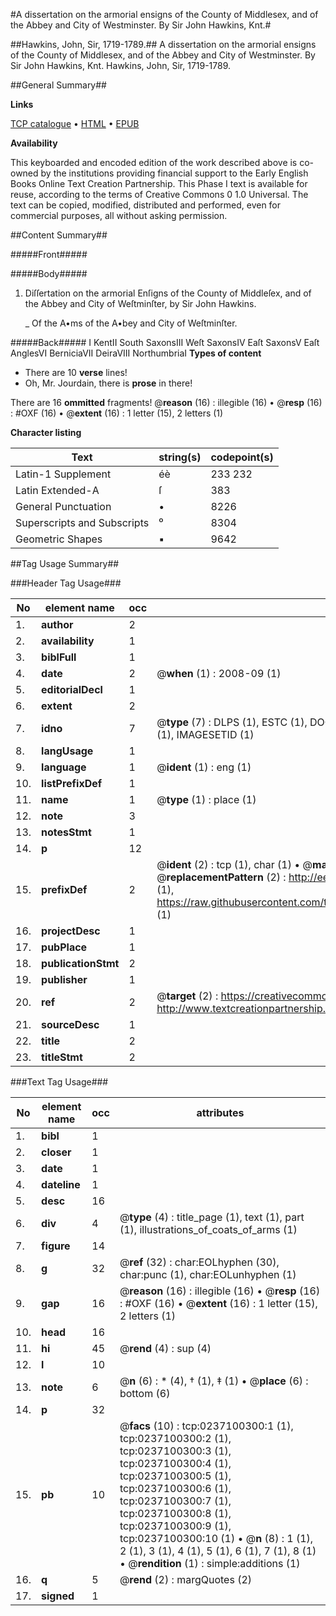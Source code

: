 #A dissertation on the armorial ensigns of the County of Middlesex, and of the Abbey and City of Westminster. By Sir John Hawkins, Knt.#

##Hawkins, John, Sir, 1719-1789.##
A dissertation on the armorial ensigns of the County of Middlesex, and of the Abbey and City of Westminster. By Sir John Hawkins, Knt.
Hawkins, John, Sir, 1719-1789.

##General Summary##

**Links**

[TCP catalogue](http://www.ota.ox.ac.uk/tcp/)  • 
[HTML](http://tei.it.ox.ac.uk/tcp/Texts-HTML/free/004/004803002.html)  • 
[EPUB](http://tei.it.ox.ac.uk/tcp/Texts-EPUB/free/004/004803002.epub)

**Availability**

This keyboarded and encoded edition of the
	       work described above is co-owned by the institutions
	       providing financial support to the Early English Books
	       Online Text Creation Partnership. This Phase I text is
	       available for reuse, according to the terms of Creative
	       Commons 0 1.0 Universal. The text can be copied,
	       modified, distributed and performed, even for
	       commercial purposes, all without asking permission.


##Content Summary##

#####Front#####

#####Body#####

1. Diſſertation on the armorial Enſigns of the County of Middleſex, and of the Abbey and City of Weſtminſter, by Sir John Hawkins.

    _ Of the A•ms of the A•bey and City of Weſtminſter.

#####Back#####
I KentII South SaxonsIII Weſt SaxonsIV Eaſt SaxonsV Eaſt AnglesVI BerniciaVII DeiraVIII NorthumbriaI
**Types of content**

  * There are 10 **verse** lines!
  * Oh, Mr. Jourdain, there is **prose** in there!

There are 16 **ommitted** fragments! 
 @__reason__ (16) : illegible (16)  •  @__resp__ (16) : #OXF (16)  •  @__extent__ (16) : 1 letter (15), 2 letters (1)

**Character listing**


|Text|string(s)|codepoint(s)|
|---|---|---|
|Latin-1 Supplement|éè|233 232|
|Latin Extended-A|ſ|383|
|General Punctuation|•|8226|
|Superscripts             and Subscripts|⁰|8304|
|Geometric Shapes|▪|9642|

##Tag Usage Summary##

###Header Tag Usage###

|No|element name|occ|attributes|
|---|---|---|---|
|1.|__author__|2||
|2.|__availability__|1||
|3.|__biblFull__|1||
|4.|__date__|2| @__when__ (1) : 2008-09 (1)|
|5.|__editorialDecl__|1||
|6.|__extent__|2||
|7.|__idno__|7| @__type__ (7) : DLPS (1), ESTC (1), DOCNO (1), TCP (1), GALEDOCNO (1), CONTENTSET (1), IMAGESETID (1)|
|8.|__langUsage__|1||
|9.|__language__|1| @__ident__ (1) : eng (1)|
|10.|__listPrefixDef__|1||
|11.|__name__|1| @__type__ (1) : place (1)|
|12.|__note__|3||
|13.|__notesStmt__|1||
|14.|__p__|12||
|15.|__prefixDef__|2| @__ident__ (2) : tcp (1), char (1)  •  @__matchPattern__ (2) : ([0-9\-]+):([0-9IVX]+) (1), (.+) (1)  •  @__replacementPattern__ (2) : http://eebo.chadwyck.com/downloadtiff?vid=$1&page=$2 (1), https://raw.githubusercontent.com/textcreationpartnership/Texts/master/tcpchars.xml#$1 (1)|
|16.|__projectDesc__|1||
|17.|__pubPlace__|1||
|18.|__publicationStmt__|2||
|19.|__publisher__|1||
|20.|__ref__|2| @__target__ (2) : https://creativecommons.org/publicdomain/zero/1.0/ (1), http://www.textcreationpartnership.org/docs/. (1)|
|21.|__sourceDesc__|1||
|22.|__title__|2||
|23.|__titleStmt__|2||


###Text Tag Usage###

|No|element name|occ|attributes|
|---|---|---|---|
|1.|__bibl__|1||
|2.|__closer__|1||
|3.|__date__|1||
|4.|__dateline__|1||
|5.|__desc__|16||
|6.|__div__|4| @__type__ (4) : title_page (1), text (1), part (1), illustrations_of_coats_of_arms (1)|
|7.|__figure__|14||
|8.|__g__|32| @__ref__ (32) : char:EOLhyphen (30), char:punc (1), char:EOLunhyphen (1)|
|9.|__gap__|16| @__reason__ (16) : illegible (16)  •  @__resp__ (16) : #OXF (16)  •  @__extent__ (16) : 1 letter (15), 2 letters (1)|
|10.|__head__|16||
|11.|__hi__|45| @__rend__ (4) : sup (4)|
|12.|__l__|10||
|13.|__note__|6| @__n__ (6) : * (4), † (1), ‡ (1)  •  @__place__ (6) : bottom (6)|
|14.|__p__|32||
|15.|__pb__|10| @__facs__ (10) : tcp:0237100300:1 (1), tcp:0237100300:2 (1), tcp:0237100300:3 (1), tcp:0237100300:4 (1), tcp:0237100300:5 (1), tcp:0237100300:6 (1), tcp:0237100300:7 (1), tcp:0237100300:8 (1), tcp:0237100300:9 (1), tcp:0237100300:10 (1)  •  @__n__ (8) : 1 (1), 2 (1), 3 (1), 4 (1), 5 (1), 6 (1), 7 (1), 8 (1)  •  @__rendition__ (1) : simple:additions (1)|
|16.|__q__|5| @__rend__ (2) : margQuotes (2)|
|17.|__signed__|1||
